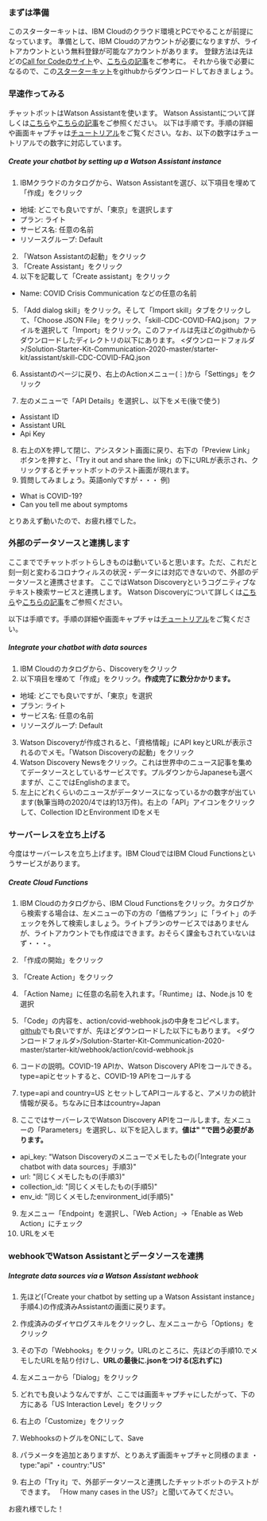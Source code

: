 ### まずは準備
このスターターキットは、IBM Cloudのクラウド環境とPCでやることが前提になっています。
準備として、IBM Cloudのアカウントが必要になりますが、ライトアカウントという無料登録が可能なアカウントがあります。
登録方法は先ほどの[Call for Codeのサイト](https://developer.ibm.com/jp/callforcode/)や、[こちらの記事](https://qiita.com/kmht/items/e77137a4af657777a7f9)をご参考に。
それから後で必要になるので、この[スターターキット](https://github.com/Call-for-Code/Solution-Starter-Kit-Communication-2020)をgithubからダウンロードしておきましょう。


### 早速作ってみる
チャットボットはWatson Assistantを使います。
Watson Assistantについて詳しくは[こちら](https://www.ibm.com/watson/jp-ja/developercloud/conversation.html)や[こちらの記事](https://qiita.com/ishida330/items/666ced65a04243ce286c)をご参照ください。
以下は手順です。手順の詳細や画面キャプチャは[チュートリアル](https://developer.ibm.com/tutorials/crisis-communication-chatbot-watson-assistant-webhook-integration-discovery-covid-data/)をご覧ください。なお、以下の数字はチュートリアルでの数字に対応しています。

##### Create your chatbot by setting up a Watson Assistant instance
1. IBMクラウドのカタログから、Watson Assistantを選び、以下項目を埋めて「作成」をクリック
- 地域: どこでも良いですが、「東京」を選択します
- プラン: ライト
- サービス名: 任意の名前
- リソースグループ: Default

2. 「Watson Assistantの起動」をクリック
3. 「Create Assistant」をクリック
4. 以下を記載して「Create assistant」をクリック
- Name: COVID Crisis Communication などの任意の名前

5. 「Add dialog skill」をクリック。そして「Import skill」タブをクリックして、「Choose JSON File」をクリック、「skill-CDC-COVID-FAQ.json」ファイルを選択して「Import」をクリック。このファイルは先ほどのgithubからダウンロードしたディレクトリの以下にあります。
<ダウンロードフォルダ>/Solution-Starter-Kit-Communication-2020-master/starter-kit/assistant/skill-CDC-COVID-FAQ.json

6. Assistantのページに戻り、右上のActionメニュー(⋮)から「Settings」をクリック
7. 左のメニューで「API Details」を選択し、以下をメモ(後で使う)
- Assistant ID
- Assistant URL
- Api Key

8. 右上のXを押して閉じ、アシスタント画面に戻り、右下の「Preview Link」ボタンを押すと、「Try it out and share the link」の下にURLが表示され、クリックするとチャットボットのテスト画面が現れます。
9. 質問してみましょう。英語onlyですが・・・
例)
- What is COVID-19?
- Can you tell me about symptoms

とりあえず動いたので、お疲れ様でした。

### 外部のデータソースと連携します
ここまででチャットボットらしきものは動いていると思います。ただ、これだと刻一刻と変わるコロナウィルスの状況・データには対応できないので、外部のデータソースと連携させます。
ここではWatson Discoveryというコグニティブなテキスト検索サービスと連携します。
Watson Discoveryについて詳しくは[こちら](https://www.ibm.com/watson/jp-ja/developercloud/discovery.html)や[こちらの記事](https://qiita.com/ishida330/items/b823d7c5b55806f04242)をご参照ください。

以下は手順です。手順の詳細や画面キャプチャは[チュートリアル](https://developer.ibm.com/tutorials/crisis-communication-chatbot-watson-assistant-webhook-integration-discovery-covid-data/)をご覧ください。

##### Integrate your chatbot with data sources
1. IBM Cloudのカタログから、Discoveryをクリック
2. 以下項目を埋めて「作成」をクリック。**作成完了に数分かかります。**
- 地域: どこでも良いですが、「東京」を選択
- プラン: ライト
- サービス名: 任意の名前
- リソースグループ: Default

3. Watson Discoveryが作成されると、「資格情報」にAPI keyとURLが表示されるのでメモ。「Watson Discoveryの起動」をクリック
4. Watson Discovery Newsをクリック。これは世界中のニュース記事を集めてデータソースとしているサービスです。プルダウンからJapaneseも選べますが、ここではEnglishのままで。
5. 左上にどれくらいのニュースがデータソースになっているかの数字が出ています(執筆当時の2020/4では約13万件)。右上の「API」アイコンをクリックして、Collection IDとEnvironment IDをメモ

### サーバーレスを立ち上げる
今度はサーバーレスを立ち上げます。IBM CloudではIBM Cloud Functionsというサービスがあります。

##### Create Cloud Functions
1. IBM Cloudのカタログから、IBM Cloud Functionsをクリック。カタログから検索する場合は、左メニューの下の方の「価格プラン」に「ライト」のチェックを外して検索しましょう。ライトプランのサービスではありませんが、ライトアカウントでも作成はできます。おそらく課金もされていないはず・・・。
2. 「作成の開始」をクリック
3. 「Create Action」をクリック
4. 「Action Name」に任意の名前を入れます。「Runtime」は、Node.js 10 を選択
5. 「Code」の内容を、action/covid-webhook.jsの中身をコピペします。[github](https://github.com/Call-for-Code/Solution-Starter-Kit-Communication-2020/blob/master/starter-kit/webhook/action/covid-webhook.js)でも良いですが、先ほどダウンロードした以下にもあります。
<ダウンロードフォルダ>/Solution-Starter-Kit-Communication-2020-master/starter-kit/webhook/action/covid-webhook.js

6. コードの説明。COVID-19 APIか、Watson Discovery APIをコールできる。type=apiとセットすると、COVID-19 APIをコールする
7. type=api and country=US とセットしてAPIコールすると、アメリカの統計情報が戻る。ちなみに日本はcountry=Japan
8. ここではサーバーレスでWatson Discovery APIをコールします。左メニューの「Parameters」を選択し、以下を記入します。**値は" "で囲う必要があります。**
- api_key: "Watson Discoveryのメニューでメモしたもの(「Integrate your chatbot with data sources」手順3)"
- url: "同じくメモしたもの(手順3)"
- collection_id: "同じくメモしたもの(手順5)"
- env_id: "同じくメモしたenvironment_id(手順5)"
9. 左メニュー「Endpoint」を選択し、「Web Action」→「Enable as Web Action」にチェック
10. URLをメモ

### webhookでWatson Assistantとデータソースを連携

##### Integrate data sources via a Watson Assistant webhook
1. 先ほど(「Create your chatbot by setting up a Watson Assistant instance」手順4.)の作成済みAssistantの画面に戻ります。
2. 作成済みのダイヤログスキルをクリックし、左メニューから「Options」をクリック
3. その下の「Webhooks」をクリック。URLのところに、先ほどの手順10.でメモしたURLを貼り付けし、**URLの最後に.jsonをつける(忘れずに)**
4. 左メニューから「Dialog」をクリック
5. どれでも良いようなんですが、ここでは画面キャプチャにしたがって、下の方にある「US Interaction Level」をクリック
6. 右上の「Customize」をクリック
7. WebhooksのトグルをONにして、Save
8. パラメータを追加とありますが、とりあえず画面キャプチャと同様のまま
・type:"api"
・country:"US"

9. 右上の「Try it」で、外部データソースと連携したチャットボットのテストができます。
「How many cases in the US?」と聞いてみてください。

お疲れ様でした！
